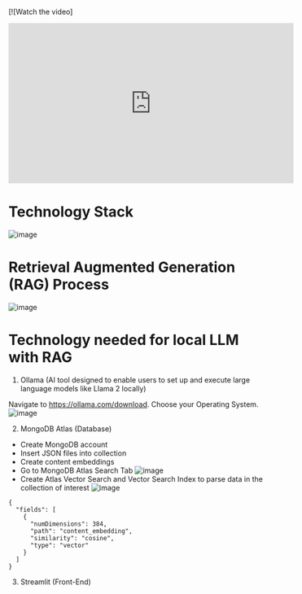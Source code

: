 [![Watch the video]
<iframe width="560" height="315" src="https://www.youtube.com/embed/AcxEAj41IYs?si=oIsAxu5DaWuLe2_L" title="YouTube video player" frameborder="0" allow="accelerometer; autoplay; clipboard-write; encrypted-media; gyroscope; picture-in-picture; web-share" referrerpolicy="strict-origin-when-cross-origin" allowfullscreen></iframe>

# Technology Stack
![image](https://github.com/BenjaminTanYuDa/Generative-AI-RAG-with-Llama2/assets/3131019/dfc73731-ae23-4822-9171-5be8fc12fb24)

# Retrieval Augmented Generation (RAG) Process
![image](https://github.com/BenjaminTanYuDa/Generative-AI-RAG-with-Llama2/assets/3131019/8d7e16ef-cca6-4a41-b242-00ce2480d88f)

# Technology needed for local LLM with RAG
1. Ollama 
(AI tool designed to enable users to set up and execute large language models like Llama 2 locally)

Navigate to https://ollama.com/download. Choose your Operating System.
![image](https://github.com/BenjaminTanYuDa/Generative-AI-RAG-with-Llama2/assets/3131019/b49aa823-1d48-4e2b-8e70-3741c522e4f3)


2. MongoDB Atlas (Database)
- Create MongoDB account
- Insert JSON files into collection
- Create content embeddings 
- Go to MongoDB Atlas Search Tab
  ![image](https://github.com/BenjaminTanYuDa/Generative-AI-RAG-with-Llama2/assets/3131019/51365289-53ad-4fe1-987f-85b9ff7d9583)
- Create Atlas Vector Search and Vector Search Index to parse data in the collection of interest
  ![image](https://github.com/BenjaminTanYuDa/Generative-AI-RAG-with-Llama2/assets/3131019/ad8857f0-d766-4532-8efc-c213fd0819b3)
```
{
  "fields": [
    {
      "numDimensions": 384,
      "path": "content_embedding",
      "similarity": "cosine",
      "type": "vector"
    }
  ]
}
```

3. Streamlit (Front-End)
